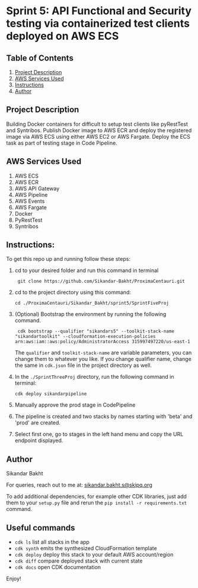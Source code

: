 
# Sprint 5: API Functional and Security testing via containerized test clients deployed on AWS ECS
## Table of Contents

1. [Project Description](#Project-Description)
2. [AWS Services Used](#AWS-Services-Used)
3. [Instructions](#Instructions)
4. [Author](#Author)

## Project Description

Building Docker containers for difficult to setup test clients like pyRestTest and Syntribos. Publish Docker image to AWS ECR and deploy the registered image via AWS ECS using either AWS EC2 or AWS Fargate. Deploy the ECS task as part of testing stage in Code Pipeline.

## AWS Services Used

1. AWS ECS
2. AWS ECR
3. AWS API Gateway
4. AWS Pipeline
5. AWS Events
6. AWS Fargate
7. Docker
8. PyRestTest
9. Syntribos


## Instructions:

To get this repo up and running follow these steps:

1. cd to your desired folder and run this command in terminal
	
	    git clone https://github.com/Sikandar-Bakht/ProximaCentauri.git

2. cd to the project directory using this command:

	   cd ./ProximaCentauri/Sikandar_Bakht/sprint5/SprintFiveProj

3. (Optional) Bootstrap the environment by running the following command.

		cdk bootstrap --qualifier "sikandars5" --toolkit-stack-name "sikandartoolkit" --cloudformation-execution-policies arn:aws:iam::aws:policy/AdministratorAccess 315997497220/us-east-1
  
    The `qualifier` and `toolkit-stack-name` are variable parameters, you can change them to whatever you like. If you change qualifier name, change the same in `cdk.json` file
    in the project directory as well.

4. In the `./SprintThreeProj` directory, run the following command in terminal:
    
       cdk deploy sikandarpipeline
       
5. Manually approve the prod stage in CodePipeline
       
6. The pipeline is created and two stacks by names starting with 'beta' and 'prod' are created. 
7. Select first one, go to stages in the left hand menu and copy the URL endpoint displayed.

## Author

Sikandar Bakht

For queries, reach out to me at:
sikandar.bakht.s@skipq.org


To add additional dependencies, for example other CDK libraries, just add
them to your `setup.py` file and rerun the `pip install -r requirements.txt`
command.

## Useful commands

 * `cdk ls`          list all stacks in the app
 * `cdk synth`       emits the synthesized CloudFormation template
 * `cdk deploy`      deploy this stack to your default AWS account/region
 * `cdk diff`        compare deployed stack with current state
 * `cdk docs`        open CDK documentation

Enjoy!

